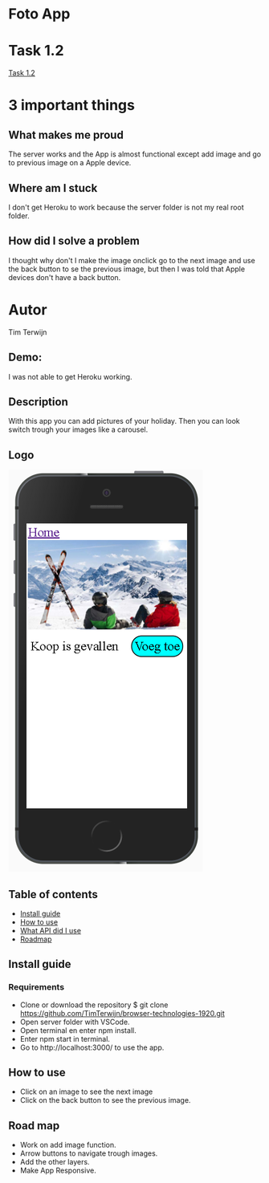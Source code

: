 # Foto App

# Task 1.2
[Task 1.2](/docs/onderzoek.md)

# 3 important things
## What makes me proud
The server works and the App is almost functional except add image and go to previous image on a Apple device.

## Where am I stuck
I don't get Heroku to work because the server folder is not my real root folder.

## How did I solve a problem
I thought why don't I make the image onclick go to the next image and use the back button to se the previous image, but then I was told that Apple devices don't have a back button.

# Autor
Tim Terwijn

## Demo:
I was not able to get Heroku working.

## Description
With this app you can add pictures of your holiday. Then you can look switch trough your images like a carousel.

## Logo
![Logo](/docs/logo.png)

## Table of contents
* [Install guide](#install-guide)
* [How to use](#how-to-use)
* [What API did I use](#what-api-did-i-use)
* [Roadmap](#roadmap)

## Install guide
### Requirements
* Clone or download the repository $ git clone https://github.com/TimTerwijn/browser-technologies-1920.git
* Open server folder with VSCode.
* Open terminal en enter npm install.
* Enter npm start in terminal.
* Go to http://localhost:3000/ to use the app.

## How to use
* Click on an image to see the next image
* Click on the back button to see the previous image.

## Road map
* Work on add image function.
* Arrow buttons to navigate trough images.
* Add the other layers.
* Make App Responsive.

